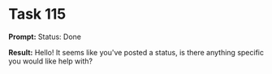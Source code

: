 # Task 115

**Prompt:** Status: Done

**Result:**
Hello! It seems like you've posted a status, is there anything specific you would like help with?
